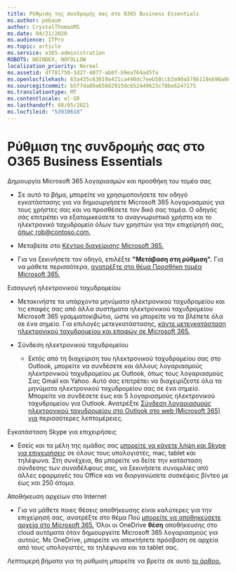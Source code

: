 ```yaml
---
title: Ρύθμιση της συνδρομής σας στο O365 Business Essentials
ms.author: pebaum
author: CrystalThomasMS
ms.date: 04/21/2020
ms.audience: ITPro
ms.topic: article
ms.service: o365-administration
ROBOTS: NOINDEX, NOFOLLOW
localization_priority: Normal
ms.assetid: df781750-3d27-4077-ab0f-b9ea764ad5fa
ms.openlocfilehash: 63a435c63019a421ca440dc7eeb58ccb3a90a5786118eb96a081f60a10e7d0b8
ms.sourcegitcommit: b5f7da89a650d2915dc652449623c78be6247175
ms.translationtype: MT
ms.contentlocale: el-GR
ms.lasthandoff: 08/05/2021
ms.locfileid: "53910618"
---
```

# <a name="setting-up-your-o365-business-essentials-subscription"></a>Ρύθμιση της συνδρομής σας στο O365 Business Essentials

Δημιουργία Microsoft 365 λογαριασμών και προσθήκη του τομέα σας
  
- Σε αυτό το βήμα, μπορείτε να χρησιμοποιήσετε τον οδηγό εγκατάστασης για να δημιουργήσετε Microsoft 365 λογαριασμούς για τους χρήστες σας και να προσθέσετε τον δικό σας τομέα. Ο οδηγός σάς επιτρέπει να εξατομικεύσετε το αναγνωριστικό χρήστη και το ηλεκτρονικό ταχυδρομείο όλων των χρηστών για την επιχείρησή σας, [όπως rob@contoso.com.](mailto:rob@contoso.com)
    
- Μεταβείτε στο [Κέντρο διαχείρισης Microsoft 365.](https://login.partner.microsoftonline.cn/)
    
- Για να ξεκινήσετε τον οδηγό, επιλέξτε **"Μετάβαση στη ρύθμιση".** Για να μάθετε περισσότερα, [ανατρέξτε στο θέμα Προσθήκη τομέα Microsoft 365.](https://docs.microsoft.com/microsoft-365/admin/setup/add-domain)
    
Εισαγωγή ηλεκτρονικού ταχυδρομείου
  
- Μετακινήστε τα υπάρχοντα μηνύματα ηλεκτρονικού ταχυδρομείου και τις επαφές σας από άλλα συστήματα ηλεκτρονικού ταχυδρομείου Microsoft 365 γραμματοκιβώτιο, ώστε να μπορείτε να τα βλέπετε όλα σε ένα σημείο. Για επιλογές μετεγκατάστασης, [κάντε μετεγκατάσταση ηλεκτρονικού ταχυδρομείου και επαφών σε Microsoft 365.](https://docs.microsoft.com/microsoft-365/admin/setup/migrate-email-and-contacts-admin)
    
- Σύνδεση ηλεκτρονικού ταχυδρομείου
    
  - Εκτός από τη διαχείριση του ηλεκτρονικού ταχυδρομείου σας στο Outlook, μπορείτε να συνδέσετε και άλλους λογαριασμούς ηλεκτρονικού ταχυδρομείου με Outlook, όπως τους λογαριασμούς Σας Gmail και Yahoo. Αυτό σας επιτρέπει να διαχειρίζεστε όλα τα μηνύματα ηλεκτρονικού ταχυδρομείου σας σε ένα σημείο. Μπορείτε να συνδέσετε έως και 5 λογαριασμούς ηλεκτρονικού ταχυδρομείου για Outlook. Ανατρέξτε [Σύνδεση λογαριασμούς ηλεκτρονικού ταχυδρομείου στο Outlook στο web (Microsoft 365) για](https://support.office.com/Article/Connect-email-accounts-in-Outlook-on-the-web-Office-365-d7012ff0-924f-4f78-8aca-c3912d886c4d) περισσότερες λεπτομέρειες. 
    
Εγκατάσταση Skype για επιχειρήσεις
  
- Εσείς και τα μέλη της ομάδας σας [μπορείτε να κάνετε λήψη και Skype για επιχειρήσεις](https://support.office.com/Article/download-and-install-Skype-for-Business-8a0d4da8-9d58-44f9-9759-5c8f340cb3fb) σε όλους τους υπολογιστές, mac, tablet και τηλέφωνα. Στη συνέχεια, θα μπορείτε να δείτε την κατάσταση σύνδεσης των συναδέλφους σας, να ξεκινήσετε συνομιλίες από άλλες εφαρμογές του Office και να διοργανώσετε συσκέψεις βίντεο με έως και 250 άτομα. 
    
Αποθήκευση αρχείων στο Internet
  
- Για να μάθετε ποιες θέσεις αποθήκευσης είναι καλύτερες για την επιχείρησή σας, ανατρέξτε στο θέμα Πού [μπορείτε να αποθηκεύσετε αρχεία στο Microsoft 365.](https://support.office.com/article/c7c20284-bc94-47f4-9728-d28e9daf0790.aspx) Όλοι οι OneDrive **θέση** αποθήκευσης στο cloud αυτόματα όταν δημιουργείτε Microsoft 365 λογαριασμούς για αυτούς. Με OneDrive, μπορείτε να αποκτήσετε πρόσβαση σε αρχεία από τους υπολογιστές, τα τηλέφωνα και τα tablet σας. 
    
Λεπτομερή βήματα για τη ρύθμιση μπορείτε να βρείτε σε αυτό [το άρθρο.](https://docs.microsoft.com/microsoft-365/admin/setup/setup)
  

